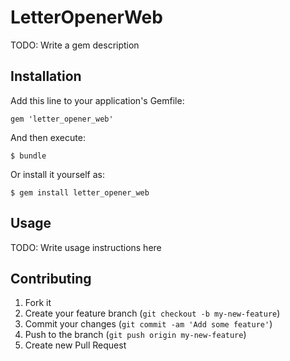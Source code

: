 # LetterOpenerWeb

TODO: Write a gem description

## Installation

Add this line to your application's Gemfile:

    gem 'letter_opener_web'

And then execute:

    $ bundle

Or install it yourself as:

    $ gem install letter_opener_web

## Usage

TODO: Write usage instructions here

## Contributing

1. Fork it
2. Create your feature branch (`git checkout -b my-new-feature`)
3. Commit your changes (`git commit -am 'Add some feature'`)
4. Push to the branch (`git push origin my-new-feature`)
5. Create new Pull Request
